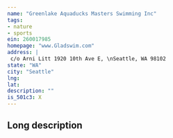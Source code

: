 ```yaml
---
name: "Greenlake Aquaducks Masters Swimming Inc"
tags:
- nature
- sports
ein: 260017985
homepage: "www.Gladswim.com"
address: |
 c/o Arni Litt 1920 10th Ave E, \nSeattle, WA 98102
state: "WA"
city: "Seattle"
lng: 
lat: 
description: ""
is_501c3: X
---
```


## Long description


